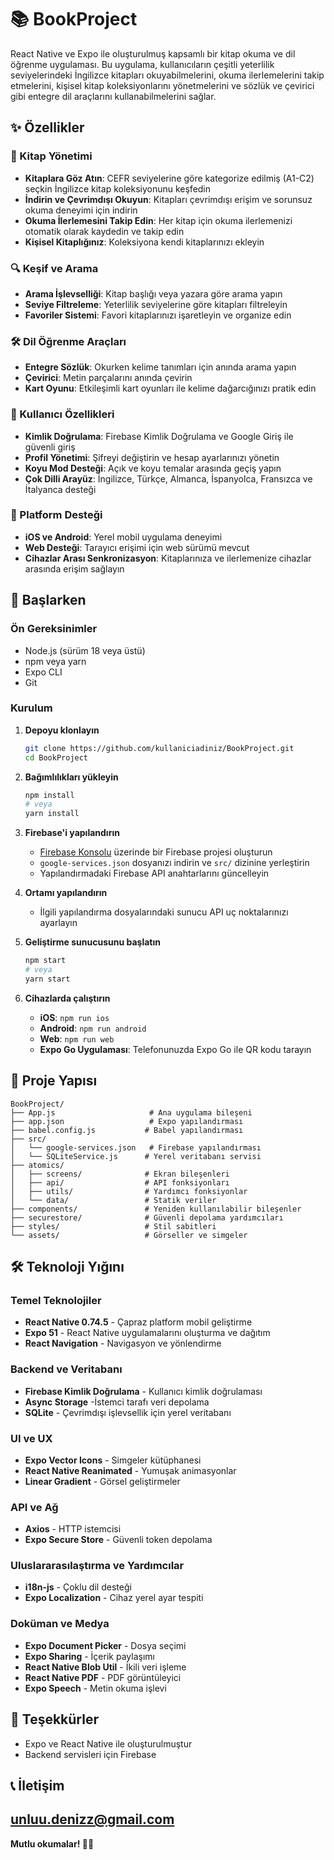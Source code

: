 # 📚 BookProject

React Native ve Expo ile oluşturulmuş kapsamlı bir kitap okuma ve dil öğrenme uygulaması. Bu uygulama, kullanıcıların çeşitli yeterlilik seviyelerindeki İngilizce kitapları okuyabilmelerini, okuma ilerlemelerini takip etmelerini, kişisel kitap koleksiyonlarını yönetmelerini ve sözlük ve çevirici gibi entegre dil araçlarını kullanabilmelerini sağlar.

## ✨ Özellikler

### 📖 Kitap Yönetimi
- **Kitaplara Göz Atın**: CEFR seviyelerine göre kategorize edilmiş (A1-C2) seçkin İngilizce kitap koleksiyonunu keşfedin
- **İndirin ve Çevrimdışı Okuyun**: Kitapları çevrimdışı erişim ve sorunsuz okuma deneyimi için indirin
- **Okuma İlerlemesini Takip Edin**: Her kitap için okuma ilerlemenizi otomatik olarak kaydedin ve takip edin
- **Kişisel Kitaplığınız**: Koleksiyona kendi kitaplarınızı ekleyin

### 🔍 Keşif ve Arama
- **Arama İşlevselliği**: Kitap başlığı veya yazara göre arama yapın
- **Seviye Filtreleme**: Yeterlilik seviyelerine göre kitapları filtreleyin
- **Favoriler Sistemi**: Favori kitaplarınızı işaretleyin ve organize edin

### 🛠️ Dil Öğrenme Araçları
- **Entegre Sözlük**: Okurken kelime tanımları için anında arama yapın
- **Çevirici**: Metin parçalarını anında çevirin
- **Kart Oyunu**: Etkileşimli kart oyunları ile kelime dağarcığınızı pratik edin

### 👤 Kullanıcı Özellikleri
- **Kimlik Doğrulama**: Firebase Kimlik Doğrulama ve Google Giriş ile güvenli giriş
- **Profil Yönetimi**: Şifreyi değiştirin ve hesap ayarlarınızı yönetin
- **Koyu Mod Desteği**: Açık ve koyu temalar arasında geçiş yapın
- **Çok Dilli Arayüz**: İngilizce, Türkçe, Almanca, İspanyolca, Fransızca ve İtalyanca desteği

### 📱 Platform Desteği
- **iOS ve Android**: Yerel mobil uygulama deneyimi
- **Web Desteği**: Tarayıcı erişimi için web sürümü mevcut
- **Cihazlar Arası Senkronizasyon**: Kitaplarınıza ve ilerlemenize cihazlar arasında erişim sağlayın

## 🚀 Başlarken

### Ön Gereksinimler
- Node.js (sürüm 18 veya üstü)
- npm veya yarn
- Expo CLI
- Git

### Kurulum

1. **Depoyu klonlayın**
   ```bash
   git clone https://github.com/kullaniciadiniz/BookProject.git
   cd BookProject
   ```

2. **Bağımlılıkları yükleyin**
   ```bash
   npm install
   # veya
   yarn install
   ```

3. **Firebase'i yapılandırın**
   - [Firebase Konsolu](https://console.firebase.google.com/) üzerinde bir Firebase projesi oluşturun
   - `google-services.json` dosyanızı indirin ve `src/` dizinine yerleştirin
   - Yapılandırmadaki Firebase API anahtarlarını güncelleyin

4. **Ortamı yapılandırın**
   - İlgili yapılandırma dosyalarındaki sunucu API uç noktalarınızı ayarlayın

5. **Geliştirme sunucusunu başlatın**
   ```bash
   npm start
   # veya
   yarn start
   ```

6. **Cihazlarda çalıştırın**
   - **iOS**: `npm run ios`
   - **Android**: `npm run android`
   - **Web**: `npm run web`
   - **Expo Go Uygulaması**: Telefonunuzda Expo Go ile QR kodu tarayın

## 📁 Proje Yapısı

```
BookProject/
├── App.js                     # Ana uygulama bileşeni
├── app.json                   # Expo yapılandırması
├── babel.config.js           # Babel yapılandırması
├── src/
│   └── google-services.json   # Firebase yapılandırması
│   └── SQLiteService.js      # Yerel veritabanı servisi
├── atomics/
│   ├── screens/              # Ekran bileşenleri
│   ├── api/                  # API fonksiyonları
│   ├── utils/                # Yardımcı fonksiyonlar
│   └── data/                 # Statik veriler
├── components/               # Yeniden kullanılabilir bileşenler
├── securestore/              # Güvenli depolama yardımcıları
├── styles/                   # Stil sabitleri
└── assets/                   # Görseller ve simgeler
```

## 🛠️ Teknoloji Yığını

### Temel Teknolojiler
- **React Native 0.74.5** - Çapraz platform mobil geliştirme
- **Expo 51** - React Native uygulamalarını oluşturma ve dağıtım
- **React Navigation** - Navigasyon ve yönlendirme

### Backend ve Veritabanı
- **Firebase Kimlik Doğrulama** - Kullanıcı kimlik doğrulaması
- **Async Storage** -İstemci tarafı veri depolama
- **SQLite** - Çevrimdışı işlevsellik için yerel veritabanı

### UI ve UX
- **Expo Vector Icons** - Simgeler kütüphanesi
- **React Native Reanimated** - Yumuşak animasyonlar
- **Linear Gradient** - Görsel geliştirmeler

### API ve Ağ
- **Axios** - HTTP istemcisi
- **Expo Secure Store** - Güvenli token depolama

### Uluslararasılaştırma ve Yardımcılar
- **i18n-js** - Çoklu dil desteği
- **Expo Localization** - Cihaz yerel ayar tespiti

### Doküman ve Medya
- **Expo Document Picker** - Dosya seçimi
- **Expo Sharing** - İçerik paylaşımı
- **React Native Blob Util** - İkili veri işleme
- **React Native PDF** - PDF görüntüleyici
- **Expo Speech** - Metin okuma işlevi

## 🙏 Teşekkürler

- Expo ve React Native ile oluşturulmuştur
- Backend servisleri için Firebase

## 📞 İletişim

unluu.denizz@gmail.com
---

**Mutlu okumalar! 📖✨**
